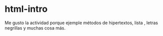 ﻿# html-intro

Me gusto la actividad porque ejemple métodos de hipertextos, lista , letras negrillas y muchas cosa más.

